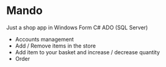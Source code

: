 # Mando
Just a shop app in Windows Form C# ADO (SQL Server)

* Accounts management
* Add / Remove items in the store
* Add item to your basket and increase / decrease quantity
* Order
